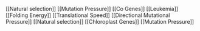 [[Natural selection]]
[[Mutation Pressure]]
[[Co Genes]]
[[Leukemia]]
[[Folding Energy]]
[[Translational Speed]]
[[Directional Mutational Pressure]]
[[Natural selection]]
[[Chloroplast Genes]]
[[Mutation Pressure]]
